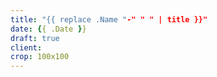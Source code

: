 ```yaml
---
title: "{{ replace .Name "-" " " | title }}"
date: {{ .Date }}
draft: true
client:
crop: 100x100
---
```

